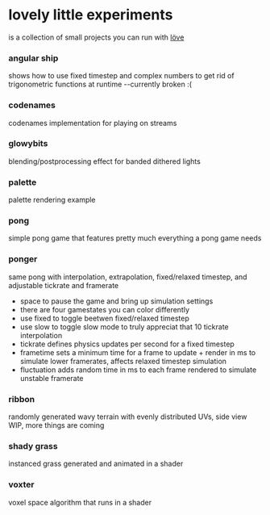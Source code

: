 # lovely little experiments
 is a collection of small projects you can run with [löve](https://love2d.org/)

### angular ship
 shows how to use fixed timestep and complex numbers to get rid of trigonometric functions at runtime --currently broken :(

### codenames
 codenames implementation for playing on streams

### glowybits
 blending/postprocessing effect for banded dithered lights

### palette
 palette rendering example

### pong
 simple pong game that features pretty much everything a pong game needs

### ponger
 same pong with interpolation, extrapolation, fixed/relaxed timestep, and adjustable tickrate and framerate
 - space to pause the game and bring up simulation settings
 - there are four gamestates you can color differently
 - use fixed to toggle beetwen fixed/relaxed timestep
 - use slow to toggle slow mode to truly appreciat that 10 tickrate interpolation
 - tickrate defines physics updates per second for a fixed timestep
 - frametime sets a minimum time for a frame to update + render in ms to simulate lower framerates, affects relaxed timestep simulation
 - fluctuation adds random time in ms to each frame rendered to simulate unstable framerate

### ribbon
 randomly generated wavy terrain with evenly distributed UVs, side view
 WIP, more things are coming

### shady grass
 instanced grass generated and animated in a shader

### voxter
 voxel space algorithm that runs in a shader
